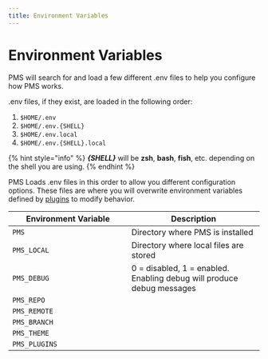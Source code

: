 ```yaml
---
title: Environment Variables
---
```


# Environment Variables

PMS will search for and load a few different .env files to help you configure how PMS works.

.env files, if they exist, are loaded in the following order:

1. `$HOME/.env`
2. `$HOME/.env.{SHELL}`
3. `$HOME/.env.local`
4. `$HOME/.env.{SHELL}.local`

{% hint style="info" %}
_**{SHELL}**_ will be **zsh**, **bash**, **fish**, etc. depending on the shell you are using.&#x20;
{% endhint %}

PMS Loads .env files in this order to allow you different configuration options. These files are where you will overwrite environment variables defined by [plugins](plugins/) to modify behavior.

<table><thead><tr><th width="223">Environment Variable</th><th>Description</th></tr></thead><tbody><tr><td><code>PMS</code></td><td>Directory where PMS is installed</td></tr><tr><td><code>PMS_LOCAL</code></td><td>Directory where local files are stored</td></tr><tr><td><code>PMS_DEBUG</code></td><td>0 = disabled, 1 = enabled. Enabling debug will produce debug messages</td></tr><tr><td><code>PMS_REPO</code></td><td></td></tr><tr><td><code>PMS_REMOTE</code></td><td></td></tr><tr><td><code>PMS_BRANCH</code></td><td></td></tr><tr><td><code>PMS_THEME</code></td><td></td></tr><tr><td><code>PMS_PLUGINS</code></td><td></td></tr></tbody></table>
